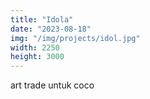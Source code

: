 ```yaml
---
title: "Idola"
date: "2023-08-18"
img: "/img/projects/idol.jpg"
width: 2250
height: 3000
---
```


art trade untuk coco

